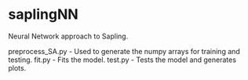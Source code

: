 # saplingNN
Neural Network approach to Sapling.

preprocess_SA.py - Used to generate the numpy arrays for training and testing.
fit.py - Fits the model.
test.py - Tests the model and generates plots.
